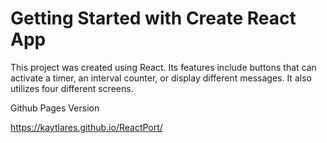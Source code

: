 # Getting Started with Create React App

This project was created using React. Its features include buttons that can activate a timer, an interval counter, or display different messages.
It also utilizes four different screens.

Github Pages Version

https://kaytlares.github.io/ReactPort/